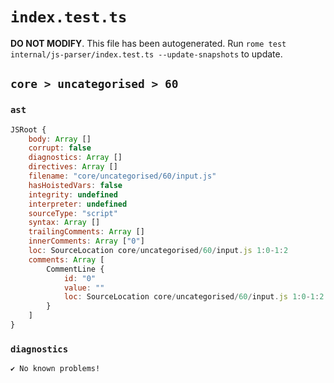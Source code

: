 # `index.test.ts`

**DO NOT MODIFY**. This file has been autogenerated. Run `rome test internal/js-parser/index.test.ts --update-snapshots` to update.

## `core > uncategorised > 60`

### `ast`

```javascript
JSRoot {
	body: Array []
	corrupt: false
	diagnostics: Array []
	directives: Array []
	filename: "core/uncategorised/60/input.js"
	hasHoistedVars: false
	integrity: undefined
	interpreter: undefined
	sourceType: "script"
	syntax: Array []
	trailingComments: Array []
	innerComments: Array ["0"]
	loc: SourceLocation core/uncategorised/60/input.js 1:0-1:2
	comments: Array [
		CommentLine {
			id: "0"
			value: ""
			loc: SourceLocation core/uncategorised/60/input.js 1:0-1:2
		}
	]
}
```

### `diagnostics`

```
✔ No known problems!

```
